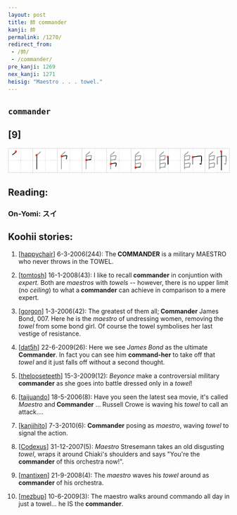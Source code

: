 ```yaml
---
layout: post
title: 帥 commander
kanji: 帥
permalink: /1270/
redirect_from:
 - /帥/
 - /commander/
pre_kanji: 1269
nex_kanji: 1271
heisig: "Maestro . . . towel."
---
```


## `commander`

## [9]

<div class="stroke"><img src="../images/E5B8A5.png" /></div>

## Reading:

### On-Yomi: スイ

## Koohii stories:

1) [<a href="http://kanji.koohii.com/profile/happychair">happychair</a>] 6-3-2006(244): The<strong> COMMANDER</strong> is a military MAESTRO who never throws in the TOWEL. 

2) [<a href="http://kanji.koohii.com/profile/tomtosh">tomtosh</a>] 16-1-2008(43): I like to recall<strong> commander</strong> in conjuntion with <em>expert.</em> Both are <em>maestros</em> with <em>towels</em> -- however, there is no upper limit (no <em>ceiling</em>) to what a<strong> commander</strong> can achieve in comparison to a mere expert. 

3) [<a href="http://kanji.koohii.com/profile/gorgon">gorgon</a>] 1-3-2006(42): The greatest of them all;<strong> Commander</strong> James Bond, 007. Here he is the <em>maestro</em> of undressing women, removing the <em>towel</em> from some bond girl. Of course the towel symbolises her last vestige of resistance. 

4) [<a href="http://kanji.koohii.com/profile/dat5h">dat5h</a>] 22-6-2009(26): Here we see <em>James Bond</em> as the ultimate<strong> Commander</strong>. In fact you can see him <strong>command-her</strong> to take off that <em>towel</em> and it just falls off without a second thought. 

5) [<a href="http://kanji.koohii.com/profile/thelooseteeth">thelooseteeth</a>] 15-3-2009(12): <em>Beyonce</em> make a controversial military <strong>commander</strong> as she goes into battle dressed only in a <em>towel</em>! 

6) [<a href="http://kanji.koohii.com/profile/taijuando">taijuando</a>] 18-5-2006(8): Have you seen the latest sea movie, it&#039;s called <em>Maestro</em> and<strong> Commander</strong> ... Russell Crowe is waving his <em>towel</em> to call an attack.... 

7) [<a href="http://kanji.koohii.com/profile/kanjihito">kanjihito</a>] 7-3-2010(6): <strong>Commander</strong> posing as <em>maestro</em>, waving <em>towel</em> to signal the action. 

8) [<a href="http://kanji.koohii.com/profile/Codexus">Codexus</a>] 31-12-2007(5): <em>Maestro</em> Stresemann takes an old disgusting <em>towel</em>, wraps it around Chiaki&#039;s shoulders and says &quot;You&#039;re the<strong> commander</strong> of this orchestra now!&quot;. 

9) [<a href="http://kanji.koohii.com/profile/mantixen">mantixen</a>] 21-9-2008(4): The <em>maestro</em> waves his <em>towel</em> around as<strong> commander</strong> of his orchestra. 

10) [<a href="http://kanji.koohii.com/profile/mezbup">mezbup</a>] 10-6-2009(3): The maestro walks around commando all day in just a towel... he IS the<strong> commander</strong>. 
